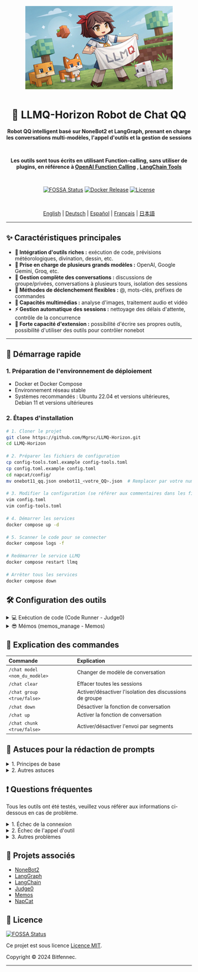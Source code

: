 <div align="center">

<img src="static/LLMQ.webp" width="400" style="margin-bottom: 10px;">

# 🤖 LLMQ-Horizon Robot de Chat QQ

**Robot QQ intelligent basé sur NoneBot2 et LangGraph, prenant en charge les conversations multi-modèles, l'appel d'outils et la gestion de sessions**

<br>

**Les outils sont tous écrits en utilisant Function-calling, sans utiliser de plugins, en référence à [OpenAI Function Calling](https://platform.openai.com/docs/guides/function-calling) , [LangChain Tools](https://python.langchain.com/docs/how_to/#tools)**

<br>

[![FOSSA Status](https://app.fossa.com/api/projects/git%2Bgithub.com%2FMgrsc%2FLLMQ-Horizon.svg?type=small)](https://app.fossa.com/projects/git%2Bgithub.com%2FMgrsc%2FLLMQ-Horizon?ref=badge_small)
[![Docker Release](https://img.shields.io/docker/pulls/bitfennec/llmq-horizon?color=%230077c8&label=Docker%20Pulls&logo=docker&logoColor=white&style=flat)](https://hub.docker.com/r/bitfennec/llmq-horizon)
[![License](https://img.shields.io/github/license/Mgrsc/LLMQ-Horizon?color=%2300c853&label=MIT%20License&style=flat)](https://github.com/Mgrsc/LLMQ-Horizon/blob/main/LICENSE)

<br>

[English](https://github.com/Mgrsc/LLMQ-Horizon/blob/main/readmes_i18n/README_en.md) | [Deutsch](https://github.com/Mgrsc/LLMQ-Horizon/blob/main/readmes_i18n/README_de.md) | [Español](https://github.com/Mgrsc/LLMQ-Horizon/blob/main/readmes_i18n/README_es.md) | [Français](https://github.com/Mgrsc/LLMQ-Horizon/blob/main/readmes_i18n/README_fr.md) | [日本語](https://github.com/Mgrsc/LLMQ-Horizon/blob/main/readmes_i18n/README_ja.md)

</div>

---

## ✨ Caractéristiques principales

-   **🔌 Intégration d'outils riches :** exécution de code, prévisions météorologiques, divination, dessin, etc.
-   **🤖 Prise en charge de plusieurs grands modèles :** OpenAI, Google Gemini, Groq, etc.
-   **💬 Gestion complète des conversations :** discussions de groupe/privées, conversations à plusieurs tours, isolation des sessions
-   **🎯 Méthodes de déclenchement flexibles :** @, mots-clés, préfixes de commandes
-   **🎨 Capacités multimédias :** analyse d'images, traitement audio et vidéo
-   **⚡ Gestion automatique des sessions :** nettoyage des délais d'attente, contrôle de la concurrence
-   **🦖 Forte capacité d'extension :** possibilité d'écrire ses propres outils, possibilité d'utiliser des outils pour contrôler nonebot

---

## 🚀 Démarrage rapide

### 1. Préparation de l'environnement de déploiement

-   Docker et Docker Compose
-   Environnement réseau stable
-   Systèmes recommandés : Ubuntu 22.04 et versions ultérieures, Debian 11 et versions ultérieures

### 2. Étapes d'installation

```bash
# 1. Cloner le projet
git clone https://github.com/Mgrsc/LLMQ-Horizon.git
cd LLMQ-Horizon

# 2. Préparer les fichiers de configuration
cp config-tools.toml.example config-tools.toml
cp config.toml.example config.toml
cd napcat/config/
mv onebot11_qq.json onebot11_<votre_QQ>.json  # Remplacer par votre numéro QQ réel

# 3. Modifier la configuration (se référer aux commentaires dans les fichiers de configuration pour effectuer les modifications)
vim config.toml
vim config-tools.toml

# 4. Démarrer les services
docker compose up -d

# 5. Scanner le code pour se connecter
docker compose logs -f

# Redémarrer le service LLMQ
docker compose restart llmq

# Arrêter tous les services
docker compose down
```

## 🛠️ Configuration des outils

<details>
<summary>💻 Exécution de code (Code Runner - Judge0)</summary>

[Tutoriel de déploiement officiel de Judge0](https://github.com/judge0/judge0/blob/master/CHANGELOG.md)

1. **Préparer un environnement Ubuntu 22.04 ou supérieur et Docker, configurer cgroup v1 :**

    ```bash
    sudo sed -i 's/GRUB_CMDLINE_LINUX=""/GRUB_CMDLINE_LINUX="systemd.unified_cgroup_hierarchy=0"/' /etc/default/grub
    sudo update-grub
    sudo reboot
    ```

2. **Déployer Judge0 :**

    ```bash
    wget https://github.com/judge0/judge0/releases/download/v1.13.1/judge0-v1.13.1.zip
    unzip judge0-v1.13.1.zip
    cd judge0-v1.13.1

    # Générer deux mots de passe et les définir
    openssl rand -hex 32

    # Utiliser les mots de passe générés pour mettre à jour les variables REDIS_PASSWORD et POSTGRES_PASSWORD dans le fichier judge0.conf.

    # Démarrer les services
    docker-compose up -d db redis
    sleep 10s
    docker-compose up -d
    sleep 5s
    ```

    Votre instance Judge0 CE v1.13.1 est maintenant démarrée et en cours d’exécution ; consultez la documentation à l’adresse http://<votre_adresse_IP_de_serveur>:2358/docs.

3. **Configurer config-tools.toml :**

    ```toml
    [code_generation_running]
    judge0_url = "http://votre-serveur:2358"
    judge0_api_key = "votre-clé-api"
    ```

</details>

<details>
<summary>😎 Mémos (memos_manage - Memos)</summary>

[Tutoriel de déploiement officiel de Memos](https://www.usememos.com/docs/install/container-install)

1. **Préparer un environnement Ubuntu 22.04 ou supérieur et Docker :**

2. **Écrire un fichier docker-compose.yaml**

    ```yaml
    services:
      memos:
        image: neosmemo/memos:stable
        container_name: memos
        ports:
          - 5230:5230
        volumes:
          - ./memos:/var/opt/memos
        restart: always
    ```

3. **Démarrer Memos**

    ```shell
    docker compose up -d
    ```

    Vous pouvez maintenant accéder à Memos sur http://<votre_adresse_IP_de_serveur>:5230, et obtenir des Tokens dans les Paramètres de Memos

4. **Remplir le fichier de configuration**

    ```toml
    [memos]
    url = "http://votre-serveur:xxx"
    memos_token = "<entrer les tokens obtenus>"
    default_visibility = "PRIVATE"
    page_size = 10
    user_id = 6
    ```

</details>

## 📝 Explication des commandes

| Commande                      | Explication                             |
| :------------------------ | :------------------------------- |
| `/chat model <nom_du_modèle>`   | Changer de modèle de conversation                     |
| `/chat clear`             | Effacer toutes les sessions                     |
| `/chat group <true/false>` | Activer/désactiver l'isolation des discussions de groupe                     |
| `/chat down`              | Désactiver la fonction de conversation                     |
| `/chat up`                | Activer la fonction de conversation                    |
| `/chat chunk <true/false>` | Activer/désactiver l'envoi par segments                    |

## 🦊 Astuces pour la rédaction de prompts

<details>
<summary>1. Principes de base</summary>

-   Instructions claires : Utiliser un langage impératif pour énoncer clairement les besoins de l'utilisateur, en s'assurant que le LLM peut comprendre avec précision.
-   Fournir des exemples/textes de référence : Fournir des exemples et des informations détaillés, en constituant un Few-shot-Prompt pour aider le LLM à renforcer sa compréhension de l'intention.
-   Expression structurée : Utiliser des symboles de marquage (tels que des balises XML, des triples guillemets, Markdown) pour améliorer la lisibilité, afin que l'expression du prompt soit claire.
-   Contrôle de la sortie : Spécifier le format de sortie, le style de langage et d'autres exigences pour s'assurer que le LLM génère une sortie qui répond aux attentes de l'utilisateur.
-   Optimisation de la mise en page : Organiser soigneusement la mise en page du Prompt pour faciliter sa compréhension par le LLM.
</details>
<details>
<summary>2. Autres astuces</summary>

-   Lister les outils disponibles, avec une explication et des exigences pour les outils complexes
  ```
  create_speech générer de la parole
    - 40 caractères maximum, pas d'emojis
    - Langues prises en charge : chinois, anglais, japonais, allemand, français, espagnol, coréen, arabe, russe, néerlandais, italien, polonais, portugais
    - Mappage de tonalités disponible :
        可莉 = keli
        西格雯 = xigewen
        神子 = shenzi
        丁真 = dingzhen
        雷军 = leijun
        懒羊羊 = lanyangyang
  ```
- Exiger l'envoi de l'adresse file:// renvoyée par l'outil
  ```
  Le dessin, l'obtention de musique et le tts doivent envoyer le lien renvoyé ou l'adresse du chemin du fichier à l'utilisateur
  ```
- Exemple de mise en page du contenu renvoyé par l'outil
  ```
      # Exemple d'optimisation de la mise en page du contenu renvoyé par l'outil
    Exemple de formatage des données renvoyées par get_weather_data :
    *   A : Indiquez-moi la météo à Changsha aujourd'hui
        T : Appel de l'outil `get_weather_data` pour obtenir la météo
        Q :
        🌤️ Météo à {lieu}
        🌅 Lever et coucher du soleil : {xx:xx}-{xx:xx, sans l'année}
        ⏱️   Heure : {Heure}
        🌡️ Température : {Température} °C
        💧 Humidité : {Humidité} %
        🧣 Température ressentie : {Température ressentie} °C
        🍃 Direction et vitesse du vent : {Direction du vent}-{Vitesse du vent}
        📋 Situation globale : {Analyse globale}
        Bébé, couvre-toi bien en sortant~ Fais attention à ne pas attraper froid
  ```
</details>

## ❗ Questions fréquentes

Tous les outils ont été testés, veuillez vous référer aux informations ci-dessous en cas de problème.

<details>
<summary>1. Échec de la connexion</summary>

-   Vérifiez si la configuration du numéro QQ est correcte
-   Vérifiez le format du fichier de configuration de napcat
-   Consultez les journaux du conteneur napcat pour identifier le problème

</details>

<details>
<summary>2. Échec de l'appel d'outil</summary>

-   Vérifiez que le modèle prend en charge la fonctionnalité d'appel de fonction
-   Vérifiez la configuration des clés d'API associées
-   Consultez les journaux du conteneur LLMQ pour localiser l'erreur
-   Dans le conteneur Docker, ajoutez [LangSmith](https://smith.langchain.com/) pour effectuer le débogage

    ```yaml
    environment:
      - LANGCHAIN_TRACING_V2=true
      - LANGCHAIN_ENDPOINT="https://api.smith.langchain.com"
      - LANGCHAIN_API_KEY="<votre_clé_api>"
      - LANGCHAIN_PROJECT="<votre_nom_de_projet>"
    ```

</details>

<details>
<summary>3. Autres problèmes</summary>

-   Pour d'autres problèmes, veuillez rejoindre le groupe QQ pour en discuter
    ![qrcode](static/qrcode.jpg)

</details>

## 🔗 Projets associés

-   [NoneBot2](https://github.com/nonebot/nonebot2)
-   [LangGraph](https://github.com/langchain-ai/langgraph)
-   [LangChain](https://github.com/langchain-ai/langchain)
-   [Judge0](https://github.com/judge0/judge0)
-   [Memos](https://github.com/usememos/memos)
-   [NapCat](https://github.com/NapNeko/NapCatQQ)

## 📄 Licence

[![FOSSA Status](https://app.fossa.com/api/projects/git%2Bgithub.com%2FMgrsc%2FLLMQ-Horizon.svg?type=large&issueType=license)](https://app.fossa.com/projects/git%2Bgithub.com%2FMgrsc%2FLLMQ-Horizon?ref=badge_large&issueType=license)

Ce projet est sous licence [Licence MIT](https://github.com/Mgrsc/LLMQ-Horizon/blob/main/LICENSE).

Copyright © 2024 Bitfennec.

---